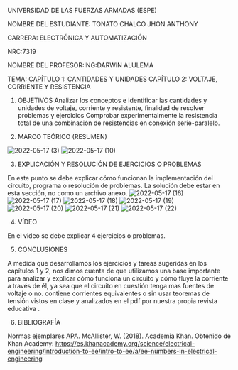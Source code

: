  UNIVERSIDAD DE LAS FUERZAS ARMADAS (ESPE)

NOMBRE DEL ESTUDIANTE: TONATO CHALCO JHON ANTHONY

CARRERA: ELECTRÓNICA Y AUTOMATIZACIÓN

NRC:7319

NOMBRE DEL PROFESOR:ING:DARWIN ALULEMA

TEMA: CAPÍTULO 1: CANTIDADES Y UNIDADES
      CAPÍTULO 2: VOLTAJE, CORRIENTE Y RESISTENCIA

1. OBJETIVOS
Analizar los conceptos e identificar las cantidades y unidades de voltaje, corriente y resistente, finalidad de resolver problemas y ejercicios
Comprobar experimentalmente la resistencia total de una combinación de resistencias en conexión serie-paralelo.

2. MARCO TEÓRICO (RESUMEN)

![ 2022-05-17 (3) ](https://user-images.githubusercontent.com/105689577/168851255-391bd4e2-942f-4103-aa2f-c6684e2ecb0d.png)
![ 2022-05-17 (10) ](https://user-images.githubusercontent.com/105689577/168859727-ea011bfa-053c-4907-a7a8-c0b8fe731dcd.png)

3. EXPLICACIÓN Y RESOLUCIÓN DE EJERCICIOS O PROBLEMAS

En este punto se debe explicar cómo funcionan la implementación del circuito, programa o resolución de problemas.
La solución debe estar en esta sección, no como un archivo anexo.
![ 2022-05-17 (16) ](https://user-images.githubusercontent.com/105689577/168869205-035e94f5-ebd6-4bc0-85e2-f0ae18a8809a.png)
![ 2022-05-17 (17) ](https://user-images.githubusercontent.com/105689577/168869216-63d3e247-84e3-4d71-bb32-2bc365d98d41.png)
![ 2022-05-17 (18) ](https://user-images.githubusercontent.com/105689577/168869223-0e57cad0-298e-4084-99b6-bb5e1b1e659f.png)
![ 2022-05-17 (19) ](https://user-images.githubusercontent.com/105689577/168869226-617e7536-5f49-4fe1-b99d-6852fc338c60.png)
![ 2022-05-17 (20) ](https://user-images.githubusercontent.com/105689577/168869231-afc0acce-6566-4a99-8ee1-83aaa03b675c.png)
![ 2022-05-17 (21) ](https://user-images.githubusercontent.com/105689577/168869235-f587e012-2a65-4aa2-bce9-c69feaee8136.png)
![ 2022-05-17 (22) ](https://user-images.githubusercontent.com/105689577/168869237-b3d72d87-4036-4998-870a-11f5a6a3bc11.png)

4. VÍDEO

En el video se debe explicar 4 ejercicios o problemas.

5. CONCLUSIONES

A medida que desarrollamos los ejercicios y tareas sugeridas en los capítulos 1 y 2, nos dimos cuenta de que utilizamos una base importante para analizar y explicar cómo funciona un circuito y cómo fluye la corriente a través de él, ya sea que el circuito en cuestión tenga mas fuentes de voltaje o no. contiene corrientes equivalentes o sin usar teoremas de tensión vistos en clase y analizados en el pdf por nuestra propia revista educativa .

6. BIBLIOGRAFÍA

Normas ejemplares APA.
McAllister, W. (2018). Academia Khan. Obtenido de Khan Academy: https://es.khanacademy.org/science/electrical-engineering/introduction-to-ee/intro-to-ee/a/ee-numbers-in-electrical-engineering


